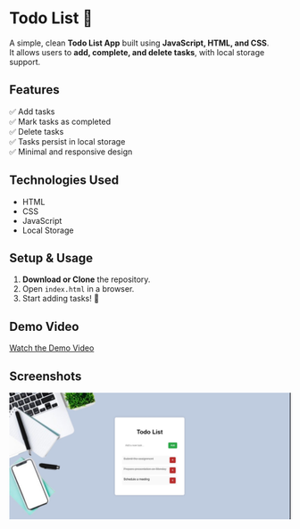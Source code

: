 # Todo List 📝

A simple, clean **Todo List App** built using **JavaScript, HTML, and CSS**.  
It allows users to **add, complete, and delete tasks**, with local storage support.

## **Features**
✅ Add tasks  
✅ Mark tasks as completed  
✅ Delete tasks  
✅ Tasks persist in local storage  
✅ Minimal and responsive design  

## **Technologies Used**
- HTML
- CSS
- JavaScript
- Local Storage

## **Setup & Usage**
1. **Download or Clone** the repository.
2. Open `index.html` in a browser.
3. Start adding tasks! 🎯

## **Demo Video**
[Watch the Demo Video](https://youtu.be/EyD6oyYgqLk)

## **Screenshots**
![Todo App UI](./assests/Screenshot.jpg)